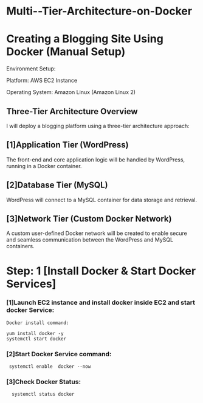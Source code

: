 # Multi--Tier-Architecture-on-Docker
# Creating a Blogging Site Using Docker (Manual Setup)
Environment Setup:

Platform: AWS EC2 Instance

Operating System: Amazon Linux (Amazon Linux 2)

## Three-Tier Architecture Overview
I will deploy a blogging platform using a three-tier architecture approach:

## [1]Application Tier (WordPress)

The front-end and core application logic will be handled by WordPress, running in a Docker container.

## [2]Database Tier (MySQL)

WordPress will connect to a MySQL container for data storage and retrieval.

## [3]Network Tier (Custom Docker Network)

A custom user-defined Docker network will be created to enable secure and seamless communication between the WordPress and MySQL containers.

# Step: 1 [Install Docker & Start Docker Services]
### [1]Launch EC2 instance and install docker inside EC2 and start docker Service:

    Docker install command:

    yum install docker -y 
    systemctl start docker
### [2]Start Docker Service command:

     systemctl enable  docker --now 
### [3]Check Docker Status:

      systemctl status docker
